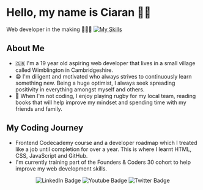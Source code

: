 # Hello, my name is Ciaran 👋🏻
Web developer in the making 👨🏼‍💻
[![My Skills](https://skillicons.dev/icons?i=html,css,js)](https://skillicons.dev)


## About Me
* 🇬🇧 I'm a 19 year old aspiring web developer that lives in a small village called Wimblington in Cambridgeshire.
* 😁 I'm diligent and motivated who always strives to continuously learn something new. Being a huge optimist, I always seek spreading positivity in everything amongst myself and others.
* 🏉 When I'm not coding, I enjoy playing rugby for my local team, reading books that will help improve my mindset and spending time with my friends and family.


## My Coding Journey
* Frontend Codecademy course and a developer roadmap which I treated like a job until completion for over a year. This is where I learnt HTML, CSS, JavaScript and GitHub.
* I'm currently training part of the Founders & Coders 30 cohort to help improve my web development skills. 


<div id="badges" align="center">
  <img src="https://img.shields.io/badge/LinkedIn-blue?style=for-the-badge&logo=linkedin&logoColor=white" alt="LinkedIn Badge"/>
  <img src="https://img.shields.io/badge/YouTube-red?style=for-the-badge&logo=youtube&logoColor=white" alt="Youtube Badge"/>
  <img src="https://img.shields.io/badge/Twitter-blue?style=for-the-badge&logo=twitter&logoColor=white" alt="Twitter Badge"/>
</div>
